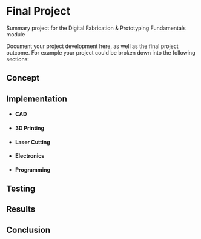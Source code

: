 # Final Project
Summary project for the Digital Fabrication & Prototyping Fundamentals module

Document your project development here, as well as the final project outcome. For example your project could be broken down into the following sections:

## Concept
## Implementation
- #### CAD
- #### 3D Printing
- #### Laser Cutting
- #### Electronics
- #### Programming
## Testing
## Results
## Conclusion
